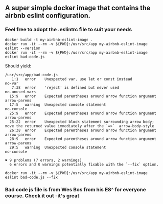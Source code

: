 ## A super simple docker image that contains the airbnb eslint configuration.
### Feel free to adopt the .eslintrc file to suit your needs

`docker build -t my-airbnb-eslint-image .`  
`docker run -it --rm -v ${PWD}:/usr/src/app my-airbnb-eslint-image eslint --version`  
`docker run -it --rm -v ${PWD}:/usr/src/app my-airbnb-eslint-image eslint bad-code.js`  

Should yield:  
```
/usr/src/app/bad-code.js
   1:1   error    Unexpected var, use let or const instead                                                               no-var
   7:38  error    'reject' is defined but never used                                                                     no-unused-vars
  15:9   error    Expected parentheses around arrow function argument                                                    arrow-parens
  17:5   warning  Unexpected console statement                                                                           no-console
  25:9   error    Expected parentheses around arrow function argument                                                    arrow-parens
  25:22  error    Unexpected block statement surrounding arrow body; move the returned value immediately after the `=>`  arrow-body-style
  26:38  error    Expected parentheses around arrow function argument                                                    arrow-parens
  28:9   error    Expected parentheses around arrow function argument                                                    arrow-parens
  29:5   warning  Unexpected console statement                                                                           no-console

✖ 9 problems (7 errors, 2 warnings)
  6 errors and 0 warnings potentially fixable with the `--fix` option.
```

`docker run -it --rm -v ${PWD}:/usr/src/app my-airbnb-eslint-image eslint bad-code.js --fix`

### Bad code js file is from Wes Bos from his ES^ for everyone course. Check it out -it's great